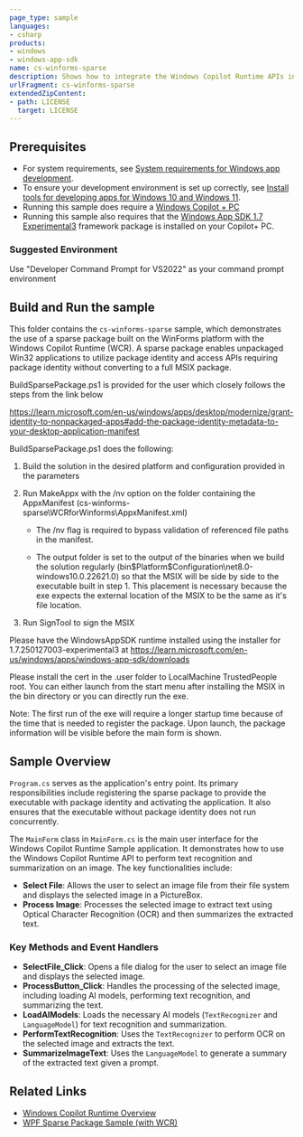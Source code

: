 ```yaml
---
page_type: sample
languages:
- csharp
products:
- windows
- windows-app-sdk
name: cs-winforms-sparse
description: Shows how to integrate the Windows Copilot Runtime APIs inside WinForms (with package identity)
urlFragment: cs-winforms-sparse
extendedZipContent:
- path: LICENSE
  target: LICENSE
---
```


## Prerequisites
- For system requirements, see [System requirements for Windows app development](https://docs.microsoft.com/windows/apps/windows-app-sdk/system-requirements).
- To ensure your development environment is set up correctly, see [Install tools for developing apps for Windows 10 and Windows 11](https://docs.microsoft.com/windows/apps/windows-app-sdk/set-up-your-development-environment).
- Running this sample does require a [Windows Copilot + PC](https://learn.microsoft.com/windows/ai/npu-devices/)
- Running this sample also requires that the [Windows App SDK 1.7 Experimental3](https://learn.microsoft.com/windows/apps/windows-app-sdk/downloads#windows-app-sdk-17-experimental) framework package is installed on your Copilot+ PC.

### Suggested Environment

Use "Developer Command Prompt for VS2022" as your command prompt environment

## Build and Run the sample

This folder contains the `cs-winforms-sparse` sample, which demonstrates the use of a sparse package built on the WinForms platform with the Windows Copilot Runtime (WCR). A sparse package enables unpackaged Win32 applications to
utilize package identity and access APIs requiring package identity without converting to a full MSIX package.


BuildSparsePackage.ps1 is provided for the user which closely follows the steps from the link below

https://learn.microsoft.com/en-us/windows/apps/desktop/modernize/grant-identity-to-nonpackaged-apps#add-the-package-identity-metadata-to-your-desktop-application-manifest

BuildSparsePackage.ps1 does the following:
1) Build the solution in the desired platform and configuration provided in the parameters
 
2) Run MakeAppx with the /nv option on the folder containing the AppxManifest
    (cs-winforms-sparse\WCRforWinforms\AppxManifest.xml) 
    
    - The /nv flag is required to bypass validation of referenced file paths in the manifest. 
    
    - The output folder is set to the output of the binaries when we build the solution regularly
    (bin\$Platform\$Configuration\net8.0-windows10.0.22621.0) so that the MSIX will be side by side
    to the executable built in step 1. This placement is necessary because the exe expects the external location of
    the MSIX to be the same as it's file location.

3) Run SignTool to sign the MSIX

Please have the WindowsAppSDK runtime installed using the installer for 1.7.250127003-experimental3
at https://learn.microsoft.com/en-us/windows/apps/windows-app-sdk/downloads

Please install the cert in the .user folder to LocalMachine TrustedPeople root. You can either
launch from the start menu after installing the MSIX in the bin directory or you can directly run
the exe. 

Note: The first run of the exe will require a longer startup time because of the time that is
needed to register the package. Upon launch, the package information will be visible before the main
form is shown.

## Sample Overview
`Program.cs` serves as the application's entry point. Its primary responsibilities include registering the sparse package to provide the executable with package identity and activating the application.
It also ensures that the executable without package identity does not run concurrently.

The `MainForm` class in `MainForm.cs` is the main user interface for the Windows Copilot Runtime Sample application. It demonstrates how to use the Windows Copilot Runtime API to perform text recognition and summarization on an image. The key functionalities include:

- **Select File**: Allows the user to select an image file from their file system and displays the selected image in a PictureBox.
- **Process Image**: Processes the selected image to extract text using Optical Character Recognition (OCR) and then summarizes the extracted text.

### Key Methods and Event Handlers

- **SelectFile_Click**: Opens a file dialog for the user to select an image file and displays the selected image.
- **ProcessButton_Click**: Handles the processing of the selected image, including loading AI models, performing text recognition, and summarizing the text.
- **LoadAIModels**: Loads the necessary AI models (`TextRecognizer` and `LanguageModel`) for text recognition and summarization.
- **PerformTextRecognition**: Uses the `TextRecognizer` to perform OCR on the selected image and extracts the text.
- **SummarizeImageText**: Uses the `LanguageModel` to generate a summary of the extracted text given a prompt.

## Related Links
- [Windows Copilot Runtime Overview](https://learn.microsoft.com/windows/ai/apis/)
- [WPF Sparse Package Sample (with WCR)](https://github.com/microsoft/WindowsAppSDK-Samples/tree/release/experimental/Samples/WindowsCopilotRuntime/cs-wpf-sparse)

